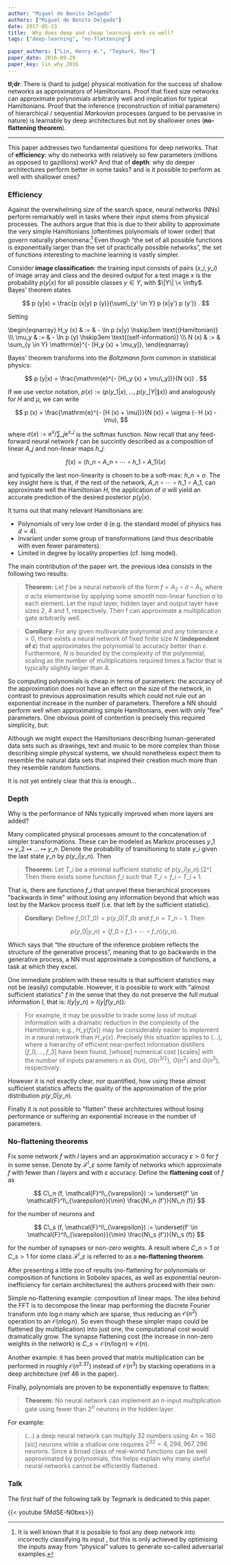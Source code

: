 ```yaml
---
author: "Miguel de Benito Delgado"
authors: ["Miguel de Benito Delgado"]
date: 2017-05-13
title:  Why does deep and cheap learning work so well?
tags: ["deep-learning", "no-flattening"]

paper_authors: ["Lin, Henry W.", "Tegmark, Max"]
paper_date: 2016-09-29
paper_key: lin_why_2016
---
```


**tl;dr**: There is (hard to judge) physical motivation for the
success of shallow networks as approximators of Hamiltonians. Proof
that fixed size networks can approximate polynomials arbitrarily well
and implication for typical Hamiltonians. Proof that the inference
(reconstruction of initial parameters) of hierarchical / sequential
*Markovian* processes (argued to be pervasive in nature) is learnable
by deep architectures but not by shallower ones (**no-flattening
theorem**).

---

This paper addresses two fundamental questions for deep networks. That
of **efficiency**: why do networks with relatively so few parameters
(millions as opposed to gazillions) work? And that of **depth**: why
do deeper architectures perform better in some tasks? and is it
possible to perform as well with shallower ones?


### Efficiency 

Against the overwhelming size of the search space, neural networks
(NNs) perform remarkably well in tasks where their input stems from
physical processes. The authors argue that this is due to their
ability to approximate the very simple Hamiltonians (oftentimes
polynomials of lower order) that govern naturally phenomena:[^1] Even
though “the set of all possible functions is exponentially larger than
the set of practically possible networks”, the set of functions
interesting to machine learning is vastly simpler.

Consider **image classification**: the training input consists of
pairs $(x\_i,y\_i)$ of image array and class and the desired output
for a test image $x$ is the probability $p(y|x)$ for all possible
classes $y \in Y$, with $\|Y\| \< \infty$. Bayes' theorem states

$$ p (y|x) = \frac{p (x|y) p (y)}{\sum\_{y' \in Y} p (x|y') p (y')} . $$

Setting

\begin{eqnarray}
  H\_y (x) & := & - \ln p (x|y) \hskip3em \text{(Hamiltonian)} \\\\\\
  \mu\_y & := & - \ln p (y) \hskip3em \text{(self-information)} \\\\\\
  N (x) & := & \sum\_{y \in Y} \mathrm{e}^{- [H\_y (x) + \mu\_y]},
\end{eqnarray}

Bayes' theorem transforms into the *Boltzmann form* common in
statistical physics:

$$ p (y|x) = \frac{\mathrm{e}^{- [H\_y (x) + \mu\_y]}}{N (x)} . $$

If we use vector notation, $p (x) := (p (y\_1 |x), \ldots, p (y\_{| Y
|} \|x))$ and analogously for $H$ and $\mu$, we can write

$$ p (x) = \frac{\mathrm{e}^{- [H (x) + \mu]}}{N (x)} = \sigma (- H
(x) - \mu), $$

where $\sigma (x) := \mathrm{e}^x / \sum\_j \mathrm{e}^{x\_j}$ is the
softmax function. Now recall that any feed-forward neural network $f$
can be succintly described as a composition of linear $A\_j$ and
non-linear maps $h\_j$:

$$ f (x) = (h\_n \circ A\_n \circ \cdots \circ h\_1 \circ A\_1) (x) $$

and typically the last non-linearity is chosen to be a soft-max: $h\_n
= \sigma$. The key insight here is that, if the rest of the network,
$A\_n \circ \cdots \circ h\_1 \circ A\_1$, can approximate well the
Hamiltonian $H$, the application of $\sigma$ will yield an accurate
prediction of the desired posterior $p (y|x)$.

It turns out that many relevant Hamiltonians are:

* Polynomials of very low order d (e.g. the standard model of physics
  has $d=4$).
* Invariant under some group of transformations (and thus describable
  with even fewer parameters).
* Limited in degree by locality properties (cf. Ising model).

The main contribution of the paper wrt. the previous idea consists in
the following two results:

>**Theorem:** Let $f$ be a neural network of the form $f = A_2
>\circ \sigma \circ A_1$, where $\sigma$ acts elementwise by applying
>some smooth non-linear function $\sigma$ to each element. Let the
>input layer, hidden layer and output layer have sizes 2, 4 and 1,
>respectively. Then f can approximate a multiplication gate
>arbitrarily well.

>**Corollary:** For any given multivariate polynomial and any
>tolerance $\varepsilon > 0$, there exists a neural network of fixed
>finite size $N$ (**independent of $\varepsilon$**) that approximates
>the polynomial to accuracy better than $\varepsilon$. Furthermore,
>$N$ is bounded by the complexity of the polynomial, scaling as the
>number of multiplications required times a factor that is typically
>slightly larger than 4.

So computing polynomials is cheap in terms of parameters: the accuracy
of the approximation does not have an effect on the size of the
network, in contrast to previous approximation results which could not
rule out an exponential increase in the number of
parameters. Therefore a NN should perform well when approximating
simple Hamiltonians, even with only “few” parameters. One obvious
point of contention is precisely this required simplicity, but:

Although we might expect the Hamiltonians describing human-generated
data sets such as drawings, text and music to be more complex than
those describing simple physical systems, we should nonetheless expect
them to resemble the natural data sets that inspired their creation
much more than they resemble random functions.

It is not yet entirely clear that this is enough...

### Depth

Why is the performance of NNs typically improved when more layers are added?

Many complicated physical processes amount to the concatenation of simpler
transformations. These can be modeled as Markov processes $y\_1 \mapsto y\_2
\mapsto \ldots \mapsto y\_n$. Denote the probability of transitioning to state
$y\_i$ given the last state $y\_n$ by $p (y\_i |y\_n)$. Then

>**Theorem:** Let $T\_i$ be a minimal sufficient statistic of $p (y\_i
>|y\_n)$.[2^] Then there exists some function $f\_i$ such that $T\_i =
>f\_i \circ T\_{i + 1}$.

That is, there are functions $f\_i$ that unravel these hierarchical
processes "backwards in time" without losing any information beyond
that which was lost by the Markov process itself (i.e. that left by
the sufficient statistic).

>**Corollary:** Define $f\_0 (T\_0) = p (y\_0 |T\_0)$ and $f\_n =
>T\_{n - 1}$. Then
>
>$$ p (y\_0 |y\_n) = (f\_0 \circ f\_1 \circ \cdots \circ f\_n) (y\_n) . $$

Which says that “the structure of the inference problem reflects the
structure of the generative process”, meaning that to go backwards in
the generative process, a NN must approximate a composition of
functions, a task at which they excel.

One immediate problem with these results is that sufficient statistics may not
be (easily) computable. However, it is possible to work with "almost
sufficient statistics" $f$ in the sense that they do not preserve the full
mutual information $I$, that is: $I (y|y\_n) > I (y|f (y\_n))$:

> For example, it may be possible to trade some loss of mutual
> information with a dramatic reduction in the complexity of the
> Hamiltonian; e.g., $H\_y (f (x))$ may be considerably easier to
> implement in a neural network than $H\_y (x)$.  Precisely this
> situation applies to (...), where a hierarchy of efficient
> near-perfect information distillers [$f\_0, \ldots, f\_3$] have been
> found, [whose] numerical cost [scales] with the number of inputs
> parameters $n$ as $O (n)$, $O (n^{3 / 2})$, $O (n^2)$ and $O (n^3)$,
> respectively.

However it is not exactly clear, nor quantified, how using these
almost sufficient statistics affects the quality of the approximation
of the prior distribution $p (y\_0 |y\_n)$.

Finally it is not possible to "flatten" these architectures without
losing performance or suffering an exponential increase in the number
of parameters.

### No-flattening theorems

Fix some network $f$ with $l$ layers and an approximation accuracy
$\varepsilon > 0$ for $f$ in some sense. Denote by
$\mathcal{F}^l\_{\varepsilon}$ some family of networks which
approximate $f$ with fewer than $l$ layers and with $\varepsilon$
accuracy. Define the **flattening cost** of $f$ as

$$ C\_n (f, \mathcal{F}^l\_{\varepsilon}) :=  \underset{f' \in
   \mathcal{F}^l\_{\varepsilon}}{\min}  \frac{N\_n (f')}{N\_n (f)} $$
   
for the number of neurons and

$$ C\_s (f, \mathcal{F}^l\_{\varepsilon}) := \underset{f' \in
   \mathcal{F}^l\_{\varepsilon}}{\min}  \frac{N\_s (f')}{N\_s (f)} $$
   
for the number of synapses or non-zero weights. A result where $C\_n > 1$ or
$C\_s > 1$ for some class $\mathcal{F}^l\_{\varepsilon}$ is referred to as a
**no-flattening theorem**.

After presenting a little zoo of results (no-flattening for
polynomials or composition of functions in Sobolev spaces, as well as
exponential neuron-inefficiency for certain architectures) the authors
proceed with their own:

Simple no-flattening example: composition of linear maps. The idea
behind the FFT is to decompose the linear map performing the discrete
Fourier transform into $\log n$ many which are sparse, thus reducing
an $\mathcal{O} (n^2)$ operation to an $\mathcal{O} (n \log n)$. So
even though these simpler maps could be flattened (by multiplication)
into just one, the computational cost would dramatically grow. The
synapse flattening cost (the increase in non-zero weights in the
network) is $C\_s =\mathcal{O} (n / \log n) \approx \mathcal{O} (n)$.

Another example: it has been proved that matrix multiplication can be
performed in roughly $\mathcal{O} (n^{2.37})$ instead of $\mathcal{O}
(n^3)$ by stacking operations in a deep architecture (ref 46 in the
paper).

Finally, polynomials are proven to be exponentially expensive to
flatten:

> **Theorem:** No neural network can implement an $n$-input
> multiplication gate using fewer than $2^n$ neurons in the hidden
> layer.

For example:

> (...) a deep neural network can multiply $32$ numbers using $4 n =
> 160$ [sic] neurons while a shallow one requires $2^{32} = 4, 294,
> 967, 296$ neurons.  Since a broad class of real-world functions can
> be well approximated by polynomials, this helps explain why many
> useful neural networks cannot be efficiently flattened.


### Talk

The first half of the following talk by Tegmark is dedicated to this paper.

{{< youtube 5MdSE-N0bxs>}}

[^1]: It is well known that it is possible to fool any deep network into incorrectly classifying its input , but this is only achieved by optimising the inputs away from “physical” values to generate so-called adversarial examples.
[^2]: Meaning that $p (y_i |y_n) = p (y_i |T_i (y_n))$ and for any other such $T$ there exists some $f$ such that $T_i = f \circ T$. That is, $T_i$ retains all information about the previous state which is relevant to the Markov chain.
